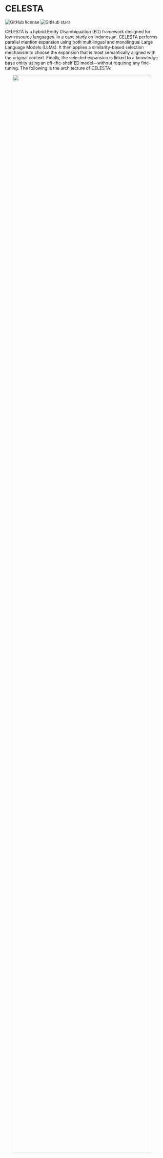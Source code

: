 # CELESTA

![GitHub license](https://img.shields.io/github/license/dice-group/CELESTA)
![GitHub stars](https://img.shields.io/github/stars/dice-group/CELESTA?style=social)

CELESTA is a hybrid Entity Disambiguation (ED) framework designed for low-resource languages. In a case study on Indonesian, CELESTA performs parallel mention expansion using both multilingual and monolingual Large Language Models (LLMs). It then applies a similarity-based selection mechanism to choose the expansion that is most semantically aligned with the original context. Finally, the selected expansion is linked to a knowledge base entity using an off-the-shelf ED model—without requiring any fine-tuning. The following is the architecture of CELESTA:

<p align="center">
<img src="images/celesta_architecture.png" width="95%">
</p>


## 📂 Repository Structure
```
│
├── datasets/                     # Input datasets (IndGEL, IndQEL, IndEL-WIKI)
├── images/                       # Architecture visualizations
│   └── celesta_architecture.jpg
├── src/                          # Source code for CELESTA modules
│   └── mention_expansion/        # Mention expansion scripts
├── requirements.txt              # Python dependencies
├── README.md                     # Project overview
└── LICENSE                       # License file
```

## ⚙️ Installation

1. **Clone the repository**
   ```bash
   git clone https://github.com/dice-group/CELESTA.git
   cd CELESTA ```

2. **Create the environment**
```
conda create -n celesta python=3.10
conda activate celesta
pip install -r requirements.txt
```

## Evaluation

### 📊 Datasets

CELESTA is evaluated on three Indonesian Entity Disambiguation (ED) datasets: **IndGEL**, **IndQEL**, and **IndEL-WIKI**.  
- **IndGEL** (general domain) and **IndQEL** (specific domain) are from the [IndEL dataset](https://github.com/dice-group/IndEL).  
- **IndEL-WIKI** is a new dataset we created to provide additional evaluation data for CELESTA.

| Dataset Property             | IndGEL | IndQEL | IndEL-WIKI |
|------------------------------|-------:|-------:|-----------:|
| **Sentences**                | 2,114  | 2,621  | 24,678     |
| **Total entities**           | 4,765  | 2,453  | 24,678     |
| **Unique entities**          | 55     | 16     | 24,678     |
| **Entities / sentence**      | 2.4    | 1.6    | 1.0        |
| **Train set sentences**      | 1,674  | 2,076  | 17,172     |
| **Validation set sentences** | 230    | 284    | 4,958      |
| **Test set sentences**       | 230    | 284    | 4,958      |



### 🤖 Large Language Models (LLMs)

CELESTA uses **two hybrid LLMs**:

- **Multilingual LLMs**
  - [LLaMA-3](https://huggingface.co/meta-llama/Meta-Llama-3-70B-Instruct)
  - [Mistral](https://huggingface.co/mistralai/Mistral-7B-Instruct-v0.3)

- **Indonesian Monolingual LLMs**
  - [Komodo](https://huggingface.co/suayptalha/Komodo-7B-Instruct)
  - [Merak](https://huggingface.co/Ichsan2895/Merak-7B-v4-GGUF)

## 🚀 Usage
### Mention Expansion
1. Run Mention Expansion
```
# Change directory to the src folder
cd src

# To run the mention expansion script
# usage: mention_expansion.py [-h] [--model_name MODEL_NAME] [--prompt_type PROMPT_TYPE] [--dataset DATASET] [--split SPLIT] [--llm_name LLM_NAME] [--input_dir INPUT_DIR]
#                            [--output_dir OUTPUT_DIR] [--batch_size BATCH_SIZE] [--save_every SAVE_EVERY] [--save_interval SAVE_INTERVAL]

python mention_expansion.py --model_name meta-llama/Meta-Llama-3-70B-Instruct --prompt_type few-shot --dataset IndGEL --llm_name llama-3

```

2. Entity Disambiguation
### Entity Disambiguation with mGENRE
```
# Run script to CELESTA-mGENRE
bash run-CELESTA-mGENRE.sh
```

### 📈 Results
The table below compares CELESTA with two baseline ED models ([ReFinED](https://github.com/amazon-science/ReFinED) and [mGENRE](https://github.com/facebookresearch/GENRE)) across the three evaluation datasets. **Bold** values indicate the highest score for each metric within a dataset.
=======
## Results
The table below compares CELESTA with two baseline ED models (ReFinED and mGENRE) across the three evaluation datasets. **Bold** values indicate the highest score for each metric within a dataset.
>>>>>>> a5eb7a1b47d05621c934da881c0e7c9ea5eb25a1

| Dataset     | Model            | Precision | Recall  | F1      |
|-------------|------------------|-----------|---------|---------|
| **IndGEL**  | ReFinED          | 0.749     | 0.547   | 0.633   |
|             | mGENRE           | 0.742     | 0.718   | 0.730   |
|             | **CELESTA (ours)** | **0.748** | **0.722** | **0.735** |
| **IndQEL**  | ReFinED          | 0.208     | 0.160   | 0.181   |
|             | mGENRE           | **0.298** | **0.298** | **0.298** |
|             | **CELESTA (ours)** | **0.298** | **0.298** | **0.298** |
| **IndEL-WIKI** | ReFinED       | **0.627** | 0.327   | 0.430   |
|             | mGENRE           | 0.601     | **0.489** | **0.539** |
|             | **CELESTA (ours)** | 0.595     | 0.495   | 0.540   |


<p>
  The table below reports Precision (P), Recall (R), and F1 for CELESTA and individual LLM configurations across the three datasets, under <b>zero-shot</b> and <b>few-shot</b> prompting.<br>
  <b>Bold</b> values indicate the highest F1 score within each dataset and prompting setting. The following results are obtained when CELESTA uses ReFinED to generate candidate entities and retrieve the corresponding Wikidata URIs.
</p>

<table>
<thead>
<tr>
<th rowspan="2">Dataset</th>
<th rowspan="2">Model</th>
<th colspan="3">Zero-shot</th>
<th colspan="3">Few-shot</th>
</tr>
<tr>
<th>P</th><th>R</th><th>F1</th>
<th>P</th><th>R</th><th>F1</th>
</tr>
</thead>
<tbody>

<!-- IndGEL -->
<tr>
<td rowspan="9"><b>IndGEL</b></td>
<td>LLaMA-3</td><td>0.727</td><td><b>0.499</b></td><td><b>0.592</b></td><td>0.777</td><td>0.531</td><td>0.631</td>
</tr>
<tr><td>Mistral</td><td>0.699</td><td>0.411</td><td>0.517</td><td><b>0.806</b></td><td>0.310</td><td>0.448</td></tr>
<tr><td>Komodo</td><td>0.709</td><td>0.447</td><td>0.548</td><td>0.704</td><td>0.527</td><td>0.603</td></tr>
<tr><td>Merak</td><td>0.654</td><td>0.441</td><td>0.526</td><td>0.749</td><td>0.547</td><td>0.633</td></tr>

<tr style="background-color:#f0f0f0">
<td colspan="7"><b>CELESTA with ReFinED</b></td>
</tr>

<tr><td>LLaMA-3 & Komodo</td><td><b>0.731</b></td><td>0.437</td><td>0.547</td><td>0.757</td><td>0.513</td><td>0.612</td></tr>
<tr><td>LLaMA-3 & Merak</td><td>0.688</td><td>0.431</td><td>0.530</td><td>0.802</td><td><b>0.586</b></td><td><b>0.677</b></td></tr>
<tr><td>Mistral & Komodo</td><td>0.719</td><td>0.390</td><td>0.506</td><td>0.781</td><td>0.344</td><td>0.478</td></tr>
<tr><td>Mistral & Merak</td><td>0.678</td><td>0.402</td><td>0.505</td><td>0.779</td><td>0.503</td><td>0.611</td></tr>

<!-- IndQEL -->
<tr>
<td rowspan="9"><b>IndQEL</b></td>
<td>LLaMA-3</td><td>0.154</td><td>0.051</td><td>0.077</td><td><b>0.327</b></td><td>0.058</td><td>0.099</td>
</tr>
<tr><td>Mistral</td><td>0.179</td><td>0.131</td><td>0.151</td><td>0.072</td><td>0.029</td><td>0.042</td></tr>
<tr><td>Komodo</td><td>0.158</td><td>0.116</td><td>0.134</td><td>0.208</td><td><b>0.160</b></td><td><b>0.181</b></td></tr>
<tr><td>Merak</td><td><b>0.203</b></td><td><b>0.149</b></td><td><b>0.172</b></td><td>0.142</td><td>0.106</td><td>0.121</td></tr>

<tr style="background-color:#f0f0f0">
<td colspan="7"><b>CELESTA with ReFinED</b></td>
</tr>

<tr><td>LLaMA-3 & Komodo</td><td>0.138</td><td>0.047</td><td>0.071</td><td>0.282</td><td>0.073</td><td>0.116</td></tr>
<tr><td>LLaMA-3 & Merak</td><td>0.160</td><td>0.113</td><td>0.132</td><td>0.130</td><td>0.098</td><td>0.112</td></tr>
<tr><td>Mistral & Komodo</td><td>0.138</td><td>0.095</td><td>0.112</td><td>0.107</td><td>0.047</td><td>0.066</td></tr>
<tr><td>Mistral & Merak</td><td>0.196</td><td>0.146</td><td>0.167</td><td>0.128</td><td>0.095</td><td>0.109</td></tr>

<!-- IndEL-WIKI -->
<tr>
<td rowspan="9"><b>IndEL-WIKI</b></td>
<td>LLaMA-3</td><td>0.581</td><td>0.234</td><td>0.332</td><td>0.639</td><td>0.322</td><td>0.428</td>
</tr>
<tr><td>Mistral</td><td>0.565</td><td>0.232</td><td>0.329</td><td>0.552</td><td>0.201</td><td>0.294</td></tr>
<tr><td>Komodo</td><td>0.592</td><td>0.256</td><td>0.357</td><td>0.591</td><td>0.270</td><td>0.370</td></tr>
<tr><td>Merak</td><td>0.591</td><td><b>0.285</b></td><td><b>0.385</b></td><td>0.548</td><td>0.293</td><td>0.382</td></tr>

<tr style="background-color:#f0f0f0">
<td colspan="7"><b>CELESTA with ReFinED</b></td>
</tr>

<tr><td>LLaMA-3 & Komodo</td><td>0.577</td><td>0.234</td><td>0.332</td><td>0.639</td><td>0.322</td><td>0.428</td></tr>
<tr><td>LLaMA-3 & Merak</td><td><b>0.596</b></td><td>0.273</td><td>0.374</td><td><b>0.641</b></td><td><b>0.355</b></td><td><b>0.457</b></td></tr>
<tr><td>Mistral & Komodo</td><td>0.576</td><td>0.231</td><td>0.330</td><td>0.575</td><td>0.219</td><td>0.317</td></tr>
<tr><td>Mistral & Merak</td><td>0.564</td><td>0.248</td><td>0.345</td><td>0.581</td><td>0.270</td><td>0.369</td></tr>

</tbody>
</table>

<p>The following results are obtained when CELESTA uses mGENRE to generate candidate entities and retrieve the corresponding Wikidata URIs.</p>

<table>
<thead>
<tr>
<th rowspan="2">Dataset</th>
<th rowspan="2">Model</th>
<th colspan="3">Zero-shot</th>
<th colspan="3">Few-shot</th>
</tr>
<tr>
<th>P</th><th>R</th><th>F1</th>
<th>P</th><th>R</th><th>F1</th>
</tr>
</thead>
<tbody>

<!-- IndGEL -->
<tr>
<td rowspan="9"><b>IndGEL</b></td>
<td>LLaMA-3</td><td><b>0.720</b></td><td><b>0.694</b></td><td><b>0.707</b></td><td>0.742</td><td>0.718</td><td>0.730</td>
</tr>
<tr><td>Mistral</td><td>0.667</td><td>0.640</td><td>0.653</td><td>0.607</td><td>0.584</td><td>0.595</td></tr>
<tr><td>Komodo</td><td>0.702</td><td>0.668</td><td>0.685</td><td>0.740</td><td>0.698</td><td>0.718</td></tr>
<tr><td>Merak</td><td>0.611</td><td>0.576</td><td>0.594</td><td>0.696</td><td>0.672</td><td>0.684</td></tr>

<tr style="background-color:#f0f0f0">
<td colspan="7"><b>CELESTA with mGENRE</b></td>
</tr>

<tr><td>LLaMA-3 & Komodo</td><td>0.695</td><td>0.660</td><td>0.677</td><td>0.741</td><td>0.708</td><td>0.724</td></tr>
<tr><td>LLaMA-3 & Merak</td><td>0.631</td><td>0.596</td><td>0.613</td><td><b>0.748</b></td><td><b>0.722</b></td><td><b>0.735</b></td></tr>
<tr><td>Mistral & Komodo</td><td>0.657</td><td>0.632</td><td>0.644</td><td>0.623</td><td>0.602</td><td>0.612</td></tr>
<tr><td>Mistral & Merak</td><td>0.620</td><td>0.588</td><td>0.603</td><td>0.702</td><td>0.676</td><td>0.686</td></tr>

<!-- IndQEL -->
<tr>
<td rowspan="9"><b>IndQEL</b></td>
<td>LLaMA-3</td><td>0.298</td><td>0.298</td><td>0.298</td><td><b>0.274</b></td><td><b>0.273</b></td><td><b>0.273</b></td>
</tr>
<tr><td>Mistral</td><td>0.258</td><td>0.258</td><td>0.258</td><td>0.185</td><td>0.182</td><td>0.183</td></tr>
<tr><td>Komodo</td><td>0.252</td><td>0.251</td><td>0.251</td><td>0.269</td><td>0.269</td><td>0.269</td></tr>
<tr><td>Merak</td><td>0.233</td><td>0.233</td><td>0.233</td><td>0.255</td><td>0.255</td><td>0.255</td></tr>

<tr style="background-color:#f0f0f0">
<td colspan="7"><b>CELESTA with mGENRE</b></td>
</tr>

<tr><td>LLaMA-3 & Komodo</td><td><b>0.298</b></td><td><b>0.298</b></td><td><b>0.298</b></td><td>0.266</td><td>0.266</td><td>0.266</td></tr>
<tr><td>LLaMA-3 & Merak</td><td>0.276</td><td>0.276</td><td>0.276</td><td>0.0.256</td><td>0.255</td><td>0.255</td></tr>
<tr><td>Mistral & Komodo</td><td>0.262</td><td>0.262</td><td>0.262</td><td>0.185</td><td>0.182</td><td>0.183</td></tr>
<tr><td>Mistral & Merak</td><td>0.236</td><td>0.236</td><td>0.236</td><td>0.202</td><td>0.200</td><td>0.201</td></tr>

<!-- IndEL-WIKI -->
<tr>
<td rowspan="9"><b>IndEL-WIKI</b></td>
<td>LLaMA-3</td><td>0.516</td><td><b>0.415</b></td><td>0.460</td><td>0.601</td><td>0.489</td><td>0.539</td>
</tr>
<tr><td>Mistral</td><td>0.457</td><td>0.360</td><td>0.403</td><td>0.447</td><td>0.363</td><td>0.401</td></tr>
<tr><td>Komodo</td><td>0.542</td><td>0.401</td><td>0.461</td><td>0.547</td><td>0.422</td><td>0.476</td></tr>
<tr><td>Merak</td><td>0.474</td><td>0.371</td><td>0.417</td><td>0.428<td>0.353</td><td>0.387</td></tr>

<tr style="background-color:#f0f0f0">
<td colspan="7"><b>CELESTA with mGENRE</b></td>
</tr>

<tr><td>LLaMA-3 & Komodo</td><td><b>0.548</b></td><td>0.411</td><td>0.470</td><td>0.618</td><td>0.481</td><td>0.537</td></tr>
<tr><td>LLaMA-3 & Merak</td><td>0.521</td><td>0.412</td><td>0.460</td><td>0.595</td><td><b>0.495</b></td><td><b>0.540</b></td></tr>
<tr><td>Mistral & Komodo</td><td>0.500</td><td>0.368</td><td>0.424</td><td>0.484</td><td>0.382</td><td>0.427</td></tr>
<tr><td>Mistral & Merak</td><td>0.447</td><td>0.349</td><td>0.392</td><td>0.507</td><td>0.413</td><td>0.455</td></tr>

</tbody>
</table>

## 🚀 Usage

1. Run Mention Expansion
```
# Change directory to the src folder
cd src

# To run the mention expansion script
# usage: mention_expansion.py [-h] [--model_name MODEL_NAME] [--prompt_type PROMPT_TYPE] [--dataset DATASET] [--split SPLIT] [--llm_name LLM_NAME] [--input_dir INPUT_DIR]
#                            [--output_dir OUTPUT_DIR] [--batch_size BATCH_SIZE] [--save_every SAVE_EVERY] [--save_interval SAVE_INTERVAL]

python mention_expansion.py --model_name meta-llama/Meta-Llama-3-70B-Instruct --prompt_type few-shot --dataset IndGEL --llm_name llama-3

```



